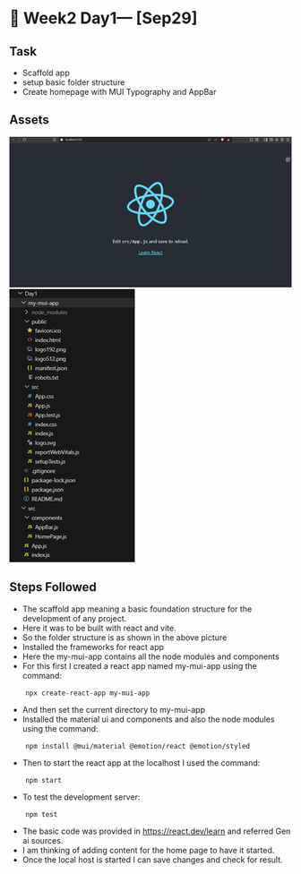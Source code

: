 # 📝 Week2 Day1— [Sep29]

## Task
- Scaffold app
- setup basic folder structure 
- Create homepage with MUI Typography and AppBar

## Assets

![Screenshot 1](./my-mui-app/src/assets/ScaffoldHome.png)
![Screenshot 2](./my-mui-app/src/assets/image.png)

## Steps Followed

- 	The scaffold app meaning a basic foundation structure for the development of any project.
-	Here it was to be built with react and vite.
-	So the folder structure is as shown in the above picture
-	Installed the frameworks for react app
-	Here the my-mui-app contains all the node modules and components
-	For this first I  created a react app named my-mui-app using the command:
```
	npx create-react-app my-mui-app
```
-	And then set the current directory to my-mui-app
-	Installed the material ui and components and also the node modules using the command:
```
	npm install @mui/material @emotion/react @emotion/styled
```
-	Then to start the react app at the localhost I used the command:
```
	npm start
```
-	To test the development server:
```	
    npm test
```
-	The basic code was provided in https://react.dev/learn and referred Gen ai sources.
-	I am thinking of adding content for the home page to have it started.
-	Once the local host is started I can save changes and check for result.
